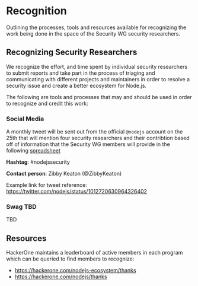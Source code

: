 # Recognition

Outlining the processes, tools and resources available for recognizing the work being done in the space of the Security WG security researchers.

## Recognizing Security Researchers

We recognize the effort, and time spent by individual security researchers to submit reports and take part in the process of triaging and communicating with different projects and maintainers in order to resolve a security issue and create a better ecosystem for Node.js.

The following are tools and processes that may and should be used in order to recognize and credit this work:

### Social Media 

A monthly tweet will be sent out from the official `@nodejs` account on the 25th that will mention four security researchers and their contribtion based off of information that the Security WG members will provide in the following [spreadsheet](https://docs.google.com/spreadsheets/d/1yMqH9FhzmwxJuBarbqEdr2Z1Re491nt4st68HZjOHSA/edit#gid=0)

**Hashtag**: #nodejssecurity

**Contact person**: Zibby Keaton (@ZibbyKeaton)

Example link for tweet reference: https://twitter.com/nodejs/status/1012720630964326402

### Swag TBD

TBD

## Resources

HackerOne maintains a leaderboard of active members in each program which can be queried to find members to recognize:
* https://hackerone.com/nodejs-ecosystem/thanks
* https://hackerone.com/nodejs/thanks

